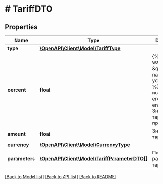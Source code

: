 # # TariffDTO

## Properties

Name | Type | Description | Notes
------------ | ------------- | ------------- | -------------
**type** | [**\OpenAPI\Client\Model\TariffType**](TariffType.md) |  |
**percent** | **float** | {% note warning \&quot;Этот параметр устарел\&quot; %}  Не используйте его.  {% endnote %}  Значение тарифа в процентах. | [optional]
**amount** | **float** | Значение тарифа. |
**currency** | [**\OpenAPI\Client\Model\CurrencyType**](CurrencyType.md) |  |
**parameters** | [**\OpenAPI\Client\Model\TariffParameterDTO[]**](TariffParameterDTO.md) | Параметры расчета тарифа. |

[[Back to Model list]](../../README.md#models) [[Back to API list]](../../README.md#endpoints) [[Back to README]](../../README.md)
